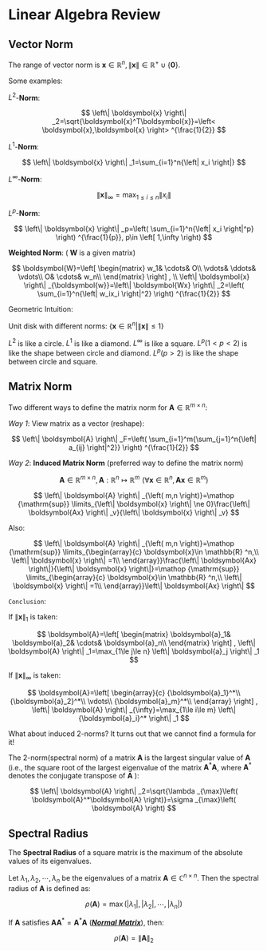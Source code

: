 # Linear Algebra Review

## Vector Norm

The range of vector norm is $\boldsymbol{x}\in \mathbb{R} ^n, \left\| \boldsymbol{x} \right\| \in \mathbb{R} ^+\cup \left\{ \mathbf{0} \right\}$.

Some examples:

$L^2$-**Norm**:

$$
\left\| \boldsymbol{x} \right\| _2=\sqrt{\boldsymbol{x}^T\boldsymbol{x}}=\left< \boldsymbol{x},\boldsymbol{x} \right> ^{\frac{1}{2}}
$$

$L^1$-**Norm**:

$$
\left\| \boldsymbol{x} \right\| _1=\sum_{i=1}^n{\left| x_i \right|}
$$

$L^\infty$-**Norm**:

$$
\left\| \boldsymbol{x} \right\| _{\infty}=\max_{1\le i\le n} \left\| x_i \right\| 
$$

$L^p$-**Norm**:

$$
\left\| \boldsymbol{x} \right\| _p=\left( \sum_{i=1}^n{\left| x_i \right|^p} \right) ^{\frac{1}{p}}, p\in \left[ 1,\infty \right) 
$$

**Weighted Norm**: ( $\boldsymbol{W}$ is a given matrix)

$$
\boldsymbol{W}=\left[ \begin{matrix}
	w_1&		\cdots&		O\\
	\vdots&		\ddots&		\vdots\\
	O&		\cdots&		w_n\\
\end{matrix} \right] ,
\\
\left\| \boldsymbol{x} \right\| _{\boldsymbol{w}}=\left\| \boldsymbol{Wx} \right\| _2=\left( \sum_{i=1}^n{\left| w_ix_i \right|^2} \right) ^{\frac{1}{2}}
$$

Geometric Intuition:

Unit disk with different norms: $\left\{ \boldsymbol{x}\in \mathbb{R} ^n|\left\| \boldsymbol{x} \right\| \le 1 \right\}$

$L^2$ is like a circle. $L^1$ is like a diamond. $L^\infty$ is like a square. $L^p (1<p<2)$ is like the shape between circle and diamond. $L^p (p>2)$ is like the shape between circle and square.

## Matrix Norm

Two different ways to define the matrix norm for $\boldsymbol{A}\in \mathbb{R} ^{m\times n}$:

*Way 1*: View matrix as a vector (reshape):

$$
\left\| \boldsymbol{A} \right\| _F=\left( \sum_{i=1}^m{\sum_{j=1}^n{\left| a_{ij} \right|^2}} \right) ^{\frac{1}{2}}
$$

*Way 2*: **Induced Matrix Norm** (preferred way to define the matrix norm)

$$
\boldsymbol{A}\in \mathbb{R} ^{m\times n}, \boldsymbol{A}:\mathbb{R} ^n\longmapsto \mathbb{R} ^m\,\,\left( \forall \boldsymbol{x}\in \mathbb{R} ^n, \boldsymbol{Ax}\in \mathbb{R} ^m \right) 
$$

$$
\left\| \boldsymbol{A} \right\| _{\left( m,n \right)}=\mathop {\mathrm{sup}} \limits_{\left\| \boldsymbol{x} \right\| \ne 0}\frac{\left\| \boldsymbol{Ax} \right\| _v}{\left\| \boldsymbol{x} \right\| _v}
$$

Also:

$$
\left\| \boldsymbol{A} \right\| _{\left( m,n \right)}=\mathop {\mathrm{sup}} \limits_{\begin{array}{c}
	\boldsymbol{x}\in \mathbb{R} ^n,\\
	\left\| \boldsymbol{x} \right\| =1\\
\end{array}}\frac{\left\| \boldsymbol{Ax} \right\|}{\left\| \boldsymbol{x} \right\|}=\mathop {\mathrm{sup}} \limits_{\begin{array}{c}
	\boldsymbol{x}\in \mathbb{R} ^n,\\
	\left\| \boldsymbol{x} \right\| =1\\
\end{array}}\left\| \boldsymbol{Ax} \right\| 
$$

`Conclusion`:

If $\left\| \boldsymbol{x} \right\| _1$ is taken:

$$
\boldsymbol{A}=\left[ \begin{matrix}
	\boldsymbol{a}_1&		\boldsymbol{a}_2&		\cdots&		\boldsymbol{a}_n\\
\end{matrix} \right] , \left\| \boldsymbol{A} \right\| _1=\max_{1\le j\le n} \left\| \boldsymbol{a}_j \right\| _1
$$

If $\left\| \boldsymbol{x} \right\| _{\infty}$ is taken:

$$
\boldsymbol{A}=\left[ \begin{array}{c}
	{\boldsymbol{a}_1}^*\\
	{\boldsymbol{a}_2}^*\\
	\vdots\\
	{\boldsymbol{a}_m}^*\\
\end{array} \right] , \left\| \boldsymbol{A} \right\| _{\infty}=\max_{1\le i\le m} \left\| {\boldsymbol{a}_i}^* \right\| _1
$$

What about induced 2-norms? It turns out that we cannot find a formula for it!

The 2-norm(spectral norm) of a matrix $\boldsymbol{A}$ is the largest singular value of $\boldsymbol{A}$ (i.e., the square root of the largest eigenvalue of the matrix $\boldsymbol{A}^{*}\boldsymbol{A}$, where $\boldsymbol{A}^{*}$ denotes the conjugate transpose of $\boldsymbol{A}$ ):

$$
\left\| \boldsymbol{A} \right\| _2=\sqrt{\lambda _{\max}\left( \boldsymbol{A}^*\boldsymbol{A} \right)}=\sigma _{\max}\left( \boldsymbol{A} \right) 
$$

## Spectral Radius

The **Spectral Radius** of a square matrix is the maximum of the absolute values of its eigenvalues.

Let $\lambda _1,\lambda _2,\cdots ,\lambda _n$ be the eigenvalues of a matrix $\boldsymbol{A}\in \mathbb{C} ^{n\times n}$. Then the spectral radius of $\boldsymbol{A}$ is defined as:

$$
\rho \left( \boldsymbol{A} \right) =\max \left( \left| \lambda _1 \right|,\left| \lambda _2 \right|,\cdots ,\left| \lambda _n \right| \right) 
$$

If $\boldsymbol{A}$ satisfies $\boldsymbol{AA}^*=\boldsymbol{A}^*\boldsymbol{A}$ ([***Normal Matrix***](https://en.wikipedia.org/wiki/Normal_matrix)), then:

$$
\rho \left( \boldsymbol{A} \right) =\left\| \boldsymbol{A} \right\| _2
$$
